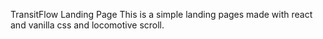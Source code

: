 TransitFlow Landing Page
This is a simple landing pages made with react and vanilla css and locomotive scroll.

